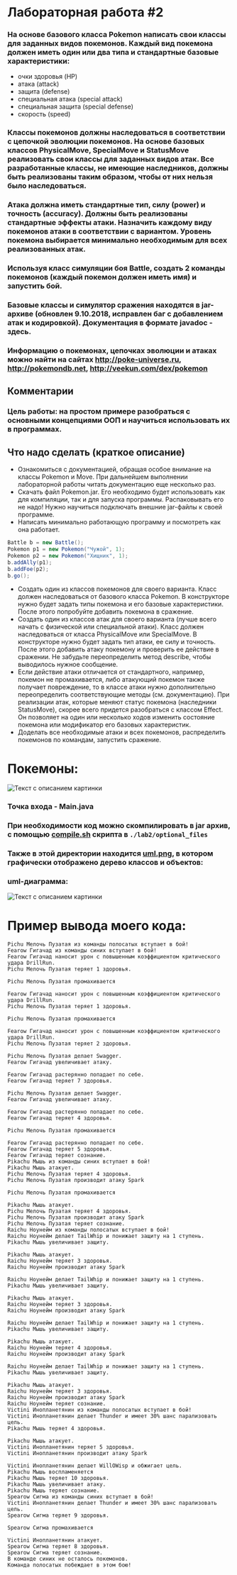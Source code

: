 # Лабораторная работа #2
### На основе базового класса Pokemon написать свои классы для заданных видов покемонов. Каждый вид покемона должен иметь один или два типа и стандартные базовые характеристики:

- очки здоровья (HP)
- атака (attack)
- защита (defense)
- специальная атака (special attack)
- специальная защита (special defense)
- скорость (speed)
### Классы покемонов должны наследоваться в соответствии с цепочкой эволюции покемонов. На основе базовых классов PhysicalMove, SpecialMove и StatusMove реализовать свои классы для заданных видов атак. Все разработанные классы, не имеющие наследников, должны быть реализованы таким образом, чтобы от них нельзя было наследоваться.

### Атака должна иметь стандартные тип, силу (power) и точность (accuracy). Должны быть реализованы стандартные эффекты атаки. Назначить каждому виду покемонов атаки в соответствии с вариантом. Уровень покемона выбирается минимально необходимым для всех реализованных атак.

### Используя класс симуляции боя Battle, создать 2 команды покемонов (каждый покемон должен иметь имя) и запустить бой.

### Базовые классы и симулятор сражения находятся в jar-архиве (обновлен 9.10.2018, исправлен баг с добавлением атак и кодировкой). Документация в формате javadoc - здесь.

### Информацию о покемонах, цепочках эволюции и атаках можно найти на сайтах http://poke-universe.ru, http://pokemondb.net, http://veekun.com/dex/pokemon

## Комментарии
### Цель работы: на простом примере разобраться с основными концепциями ООП и научиться использовать их в программах.

## Что надо сделать (краткое описание)

- Ознакомиться с документацией, обращая особое внимание на классы Pokemon и Move. При дальнейшем выполнении лабораторной работы читать документацию еще несколько раз.
- Скачать файл Pokemon.jar. Его необходимо будет использовать как для компиляции, так и для запуска программы. Распаковывать его не надо! Нужно научиться подключать внешние jar-файлы к своей программе.
- Написать минимально работающую программу и посмотреть как она работает.
```java
Battle b = new Battle();
Pokemon p1 = new Pokemon("Чужой", 1);
Pokemon p2 = new Pokemon("Хищник", 1);
b.addAlly(p1);
b.addFoe(p2);
b.go();
```
- Создать один из классов покемонов для своего варианта. Класс должен наследоваться от базового класса Pokemon. В конструкторе нужно будет задать типы покемона и его базовые характеристики. После этого попробуйте добавить покемона в сражение.
- Создать один из классов атак для своего варианта (лучше всего начать с физической или специальной атаки). Класс должен наследоваться от класса PhysicalMove или SpecialMove. В конструкторе нужно будет задать тип атаки, ее силу и точность. После этого добавить атаку покемону и проверить ее действие в сражении. Не забудьте переопределить метод describe, чтобы выводилось нужное сообщение.
- Если действие атаки отличается от стандартного, например, покемон не промахивается, либо атакующий покемон также получает повреждение, то в классе атаки нужно дополнительно переопределить соответствующие методы (см. документацию). При реализации атак, которые меняют статус покемона (наследники StatusMove), скорее всего придется разобраться с классом Effect. Он позволяет на один или несколько ходов изменить состояние покемона или модификатор его базовых характеристик.
- Доделать все необходимые атаки и всех покемонов, распределить покемонов по командам, запустить сражение.
# Покемоны:

<image src="./lab2/optional_files/photos/pokemons.png" alt="Текст с описанием картинки">

### Точка входа - Main.java
### При необходимости код можно скомпилировать в jar архив, с помощью [compile.sh](./lab2/compile.sh) скрипта в ```./lab2/optional_files```
### Также в этой директории находится [uml.png](./lab2/optional_files/uml.png), в котором графически отображено дерево классов и объектов:
### uml-диаграмма:
<image src="./lab2/optional_files/uml.png" alt="Текст с описанием картинки">

# Пример вывода моего кода:
```
Pichu Мелочь Пузатая из команды полосатых вступает в бой!
Fearow Гигачад из команды синих вступает в бой!
Fearow Гигачад наносит урон с повышенным коэффициентом критического удара DrillRun. 
Pichu Мелочь Пузатая теряет 1 здоровья.

Pichu Мелочь Пузатая промахивается

Fearow Гигачад наносит урон с повышенным коэффициентом критического удара DrillRun. 
Pichu Мелочь Пузатая теряет 1 здоровья.

Pichu Мелочь Пузатая промахивается

Fearow Гигачад наносит урон с повышенным коэффициентом критического удара DrillRun. 
Pichu Мелочь Пузатая теряет 2 здоровья.

Pichu Мелочь Пузатая делает Swagger. 
Fearow Гигачад увеличивает атаку.

Fearow Гигачад растерянно попадает по себе. 
Fearow Гигачад теряет 7 здоровья.

Pichu Мелочь Пузатая делает Swagger. 
Fearow Гигачад увеличивает атаку.

Fearow Гигачад растерянно попадает по себе. 
Fearow Гигачад теряет 4 здоровья.

Pichu Мелочь Пузатая промахивается

Fearow Гигачад растерянно попадает по себе. 
Fearow Гигачад теряет 5 здоровья.
Fearow Гигачад теряет сознание.
Pikachu Мышь из команды синих вступает в бой!
Pikachu Мышь атакует. 
Pichu Мелочь Пузатая теряет 4 здоровья.
Pichu Мелочь Пузатая производит атаку Spark

Pichu Мелочь Пузатая промахивается

Pikachu Мышь атакует. 
Pichu Мелочь Пузатая теряет 4 здоровья.
Pichu Мелочь Пузатая производит атаку Spark
Pichu Мелочь Пузатая теряет сознание.
Raichu Ноунейм из команды полосатых вступает в бой!
Raichu Ноунейм делает TailWhip и понижает защиту на 1 ступень. 
Pikachu Мышь увеличивает защиту.

Pikachu Мышь атакует. 
Raichu Ноунейм теряет 3 здоровья.
Raichu Ноунейм производит атаку Spark

Raichu Ноунейм делает TailWhip и понижает защиту на 1 ступень. 
Pikachu Мышь увеличивает защиту.

Pikachu Мышь атакует. 
Raichu Ноунейм теряет 3 здоровья.
Raichu Ноунейм производит атаку Spark

Raichu Ноунейм делает TailWhip и понижает защиту на 1 ступень. 
Pikachu Мышь увеличивает защиту.

Pikachu Мышь атакует. 
Raichu Ноунейм теряет 4 здоровья.
Raichu Ноунейм производит атаку Spark

Raichu Ноунейм делает TailWhip и понижает защиту на 1 ступень. 
Pikachu Мышь увеличивает защиту.

Pikachu Мышь атакует. 
Raichu Ноунейм теряет 3 здоровья.
Raichu Ноунейм производит атаку Spark
Raichu Ноунейм теряет сознание.
Victini Инопланетянин из команды полосатых вступает в бой!
Victini Инопланетянин делает Thunder и имеет 30% шанс парализовать цель. 
Pikachu Мышь теряет 4 здоровья.

Pikachu Мышь атакует. 
Victini Инопланетянин теряет 5 здоровья.
Victini Инопланетянин производит атаку Spark

Victini Инопланетянин делает WillOWisp и обжигает цель. 
Pikachu Мышь воспламеняется
Pikachu Мышь теряет 10 здоровья.
Pikachu Мышь увеличивает атаку.
Pikachu Мышь теряет сознание.
Spearow Сигма из команды синих вступает в бой!
Victini Инопланетянин делает Thunder и имеет 30% шанс парализовать цель. 
Spearow Сигма теряет 9 здоровья.

Spearow Сигма промахивается

Victini Инопланетянин атакует. 
Spearow Сигма теряет 8 здоровья.
Spearow Сигма теряет сознание.
В команде синих не осталось покемонов.
Команда полосатых побеждает в этом бою!
```